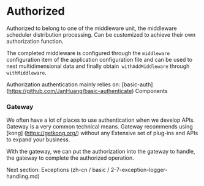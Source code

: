 # Authorized

Authorized to belong to one of the middleware unit, the middleware scheduler distribution processing. Can be customized to achieve their own authorization function.

The completed middleware is configured through the `middleware` configuration item of the application configuration file and can be used to nest multidimensional data and finally obtain` withAddMiddleware` through `withMiddleware`.

Authorization authentication mainly relies on: [basic-auth] (https://github.com/JanHuang/basic-authenticate) Components

### Gateway

We often have a lot of places to use authentication when we develop APIs. Gateway is a very common technical means. Gateway recommends using [kong] (https://getkong.org/) without any Extensive set of plug-ins and APIs to expand your business.

With the gateway, we can put the authorization into the gateway to handle, the gateway to complete the authorized operation.

Next section: Exceptions (zh-cn / basic / 2-7-exception-logger-handling.md)